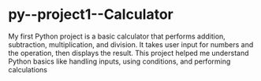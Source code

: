 # py--project1--Calculator
My first Python project is a basic calculator that performs addition, subtraction, multiplication, and division. It takes user input for numbers and the operation, then displays the result. This project helped me understand Python basics like handling inputs, using conditions, and performing calculations
